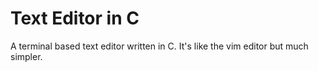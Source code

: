 # Text Editor in C

A terminal based text editor written in C. It's like the vim editor but much simpler.